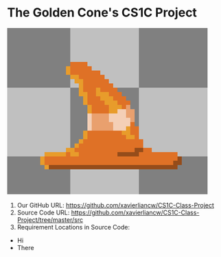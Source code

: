 # The Golden Cone's CS1C Project

![alt text](https://github.com/xavierliancw/CS1C-Class-Project/blob/master/artifacts/doxygen%20documentation/html/unknown.png)

1. Our GitHub URL: https://github.com/xavierliancw/CS1C-Class-Project
2. Source Code URL: https://github.com/xavierliancw/CS1C-Class-Project/tree/master/src
3. Requirement Locations in Source Code: 
- Hi
- There
